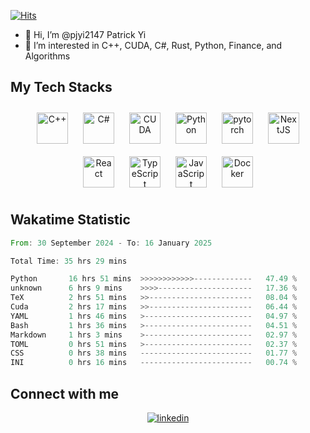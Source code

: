 [![Hits](https://hits.seeyoufarm.com/api/count/incr/badge.svg?url=https%3A%2F%2Fgithub.com%2Fpjyi2147%2Fpjyi2147&count_bg=%238FC2FF&title_bg=%23FFBC93&icon=&icon_color=%23E7E7E7&title=hits&edge_flat=false)](https://hits.seeyoufarm.com)

- 👋 Hi, I’m @pjyi2147 Patrick Yi
- 👀 I’m interested in C++, CUDA, C#, Rust, Python, Finance, and Algorithms

## My Tech Stacks

<div align="center">
<a href="https://www.cplusplus.com/" target="_blank"><img style="margin: 10px" src="https://profilinator.rishav.dev/skills-assets/cplusplus-original.svg" alt="C++" height="50" /></a>
<a href="https://docs.microsoft.com/en-us/dotnet/csharp/" target="_blank"><img style="margin: 10px" src="https://profilinator.rishav.dev/skills-assets/csharp-original.svg" alt="C#" height="50" /></a>
<a href="https://developer.nvidia.com/cuda-zone" target="_blank"><img style="margin: 10px" src="https://upload.wikimedia.org/wikipedia/en/b/b9/Nvidia_CUDA_Logo.jpg" alt="CUDA" height="50" /></a>
<a href="https://www.python.org/" target="_blank"><img style="margin: 10px" src="https://profilinator.rishav.dev/skills-assets/python-original.svg" alt="Python" height="50" /></a>
<a href="https://pytorch.org/" target="_blank"><img style="margin: 10px" src="https://profilinator.rishav.dev/skills-assets/pytorch-icon.svg" alt="pytorch" height="50" /></a>
<a href="https://nextjs.org/" target="_blank"><img style="margin: 10px" src="https://profilinator.rishav.dev/skills-assets/nextjs.png" alt="NextJS" height="50" /></a>
<a href="https://reactjs.org/" target="_blank"><img style="margin: 10px" src="https://profilinator.rishav.dev/skills-assets/react-original-wordmark.svg" alt="React" height="50" /></a>
<a href="https://www.typescriptlang.org/" target="_blank"><img style="margin: 10px" src="https://profilinator.rishav.dev/skills-assets/typescript-original.svg" alt="TypeScript" height="50" /></a>
<a href="https://www.javascript.com/" target="_blank"><img style="margin: 10px" src="https://profilinator.rishav.dev/skills-assets/javascript-original.svg" alt="JavaScript" height="50" /></a>
<a href="https://www.docker.com/" target="_blank"><img style="margin: 10px" src="https://profilinator.rishav.dev/skills-assets/docker-original-wordmark.svg" alt="Docker" height="50" /></a>
</div>

## Wakatime Statistic

<!--START_SECTION:waka-->

```rust
From: 30 September 2024 - To: 16 January 2025

Total Time: 35 hrs 29 mins

Python       16 hrs 51 mins  >>>>>>>>>>>>-------------   47.49 %
unknown      6 hrs 9 mins    >>>>---------------------   17.36 %
TeX          2 hrs 51 mins   >>-----------------------   08.04 %
Cuda         2 hrs 17 mins   >>-----------------------   06.44 %
YAML         1 hrs 46 mins   >------------------------   04.97 %
Bash         1 hrs 36 mins   >------------------------   04.51 %
Markdown     1 hrs 3 mins    >------------------------   02.97 %
TOML         0 hrs 51 mins   >------------------------   02.37 %
CSS          0 hrs 38 mins   -------------------------   01.77 %
INI          0 hrs 16 mins   -------------------------   00.74 %
```

<!--END_SECTION:waka-->

## Connect with me

<div align="center">
<a href="https://linkedin.com/in/pjyi" target="_blank">
<img src=https://img.shields.io/badge/linkedin-%231E77B5.svg?&style=for-the-badge&logo=linkedin&logoColor=white alt=linkedin style="margin-bottom: 5px;" />
</a>
</div>
